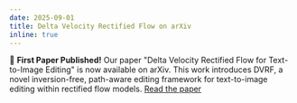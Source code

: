 ```yaml
---
date: 2025-09-01
title: Delta Velocity Rectified Flow on arXiv
inline: true
---
```


🎉 **First Paper Published!** Our paper "Delta Velocity Rectified Flow for Text-to-Image Editing" is now available on arXiv. This work introduces DVRF, a novel inversion-free, path-aware editing framework for text-to-image editing within rectified flow models. [Read the paper](https://arxiv.org/abs/2509.05342)
